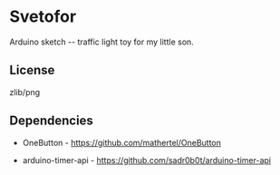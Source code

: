 # Svetofor

Arduino sketch -- traffic light toy for my little son.

## License

zlib/png

## Dependencies

* OneButton - https://github.com/mathertel/OneButton

* arduino-timer-api - https://github.com/sadr0b0t/arduino-timer-api

